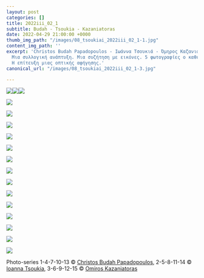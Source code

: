 ```yaml
---
layout: post
categories: []
title: 2022iii_02_1
subtitle: Budah - Tsoukia - Kazaniatoras
date: 2022-04-29 21:00:00 +0000
thumb_img_path: "/images/08_tsoukiai_2022iii_02_1-1.jpg"
content_img_path: ''
excerpt: 'Christos Budah Papadopoulos - Ιωάννα Τσουκιά - Όμηρος Καζανιάτορας. 3 παίκτες.
  Μια συλλογική ανάπτυξη. Μια συζήτηση με εικόνες. 5 φωτογραφίες ο καθένας. Το ζητούμενο:
  Η επίτευξη μιας οπτικής αφήγησης.'
canonical_url: "/images/08_tsoukiai_2022iii_02_1-3.jpg"

---
```

![](/images/08_tsoukiai_2022iii_02_1-2.jpg)![](/images/08_tsoukiai_2022iii_02_1-4.jpg)![](/images/01_budahch_2022iii_02_1.jpg)

![](/images/02_tsoukiai_2022iii_02_1.jpg)

![](/images/03_kazaniatoras_2022iii_02_01.jpg)

![](/images/04_budahch_2022iii_02_1.jpg)

![](/images/05_tsoukiai_2022iii_02_1.jpg)

![](/images/06_kazaniatoras_2022iii_02_01.jpg)

![](/images/07_budahch_2022iii_02_1.jpg)

![](/images/08_tsoukiai_2022iii_02_1.jpg)

![](/images/09_kazaniatoras_2022iii_02_01.jpg)

![](/images/10_budahch_2022iii_02_1.jpg)

![](/images/11_tsoukiai_2022iii_02_1.jpg)

![](/images/12_kazaniatoras_2022iii_02_01.jpg)

![](/images/13_budahch_2022iii_02_1.jpg)

![](/images/14_tsoukiai_2022iii_02_1.jpg)

![](/images/15_kazaniatoras_2022iii_02_01.jpg)

Photo-series  1-4-7-10-13 © <a href="https://www.facebook.com/profile.php?id=100000196118507" target="blank"> Christos Budah Papadopoulos</a>, 2-5-8-11-14 © <a href="https://www.facebook.com/itsoukia" target="blank"> Ioanna Tsoukia</a>, 3-6-9-12-15 © <a href="https://www.facebook.com/omiros.kazaniatoras.3" target="blank"> Omiros Kazaniatoras</a>